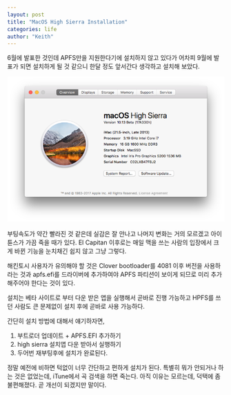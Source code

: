 ```yaml
---
layout: post
title: "MacOS High Sierra Installation"
categories: life
author: "Keith"
---
```


6월에 발표한 것인데 APFS만을 지원한다기에 설치하지 않고 있다가 어차피 9월에 발표가 되면 설치하게 될 것 같으니 한달 정도 앞서간다 생각하고 설치해 보았다.

![image](/assets/images/high-sierra.png)


부팅속도가 약간 빨라진 것 같은데 실감은 잘 안나고 나머지 변화는 거의 모르겠고 아이튠스가 가끔 죽을 때가 있다. El Capitan 이후로는 매일 맥을 쓰는 사람의 입장에서 크게 바뀐 기능을 눈치채긴 쉽지 않고 그냥 그렇다. 

해킨토시 사용자가 유의해야 할 것은 Clover bootloader를 4081 이후 버전을 사용하라는 것과 apfs.efi를 드라이버에 추가하여야 APFS 파티션이 보이게 되므로 미리 추가해주어야 한다는 것이 있다.

설치는 베타 사이트로 부터 다운 받은 앱을 실행해서 곧바로 진행 가능하고 HPFS를 쓰던 사람도 큰 문제없이 설치 후에 곧바로 사용 가능하다. 

간단히 설치 방법에 대해서 얘기하자면,
1. 부트로더 업데이트 + APFS.EFI 추가하기
2. high sierra 설치앱 다운 받아서 실행하기
3. 두어번 재부팅후에 설치가 완료된다.

정말 예전에 비하면 턱없이 너무 간단하고 편하게 설치가 된다. 특별히 뭐가 안되거나 하는 것은 없었는데, iTune에서 곡 검색을 하면 죽는다. 아직 이유는 모르는데, 덕택에 좀 불편해졌다. 곧 개선이 되겠지만 말이다.

